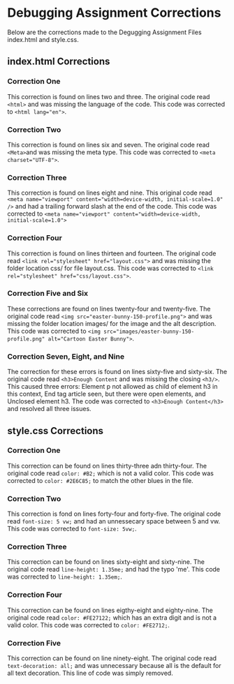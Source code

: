 # Debugging Assignment Corrections

Below are the corrections made to the Degugging Assignment Files index.html and style.css.

## index.html Corrections

### Correction One

This correction is found on lines two and three. The original code read `<html>` and was missing the language of the code. This code was corrected to `<html lang="en">`.

### Correction Two

This correction is found on lines six and seven. The original code read `<Meta>`and was missing the meta type. This code was corrected to `<meta charset="UTF-8">`.

### Correction Three

This correction is found on lines eight and nine. This original code read `<meta name="viewport" content="width=device-width, initial-scale=1.0" />` and had a trailing forward slash at the end of the code. This code was corrected to `<meta name="viewport" content="width=device-width, initial-scale=1.0">`

### Correction Four

This correction is found on lines thirteen and fourteen. The original code read `<link rel="stylesheet" href="layout.css">` and was missing the folder location css/ for file layout.css. This code was corrected to  `<link rel="stylesheet" href="css/layout.css">`.

### Correction Five and Six

These corrections are found on lines twenty-four and twenty-five. The original code read `<img src="easter-bunny-150-profile.png">` and was missing the folder location images/ for the image and the alt description. This code was corrected to `<img src="images/easter-bunny-150-profile.png" alt="Cartoon Easter Bunny">`.

### Correction Seven, Eight, and Nine

The correction for these errors is found on lines sixty-five and sixty-six. The original code read `<h3>Enough Content` and was missing the closing `<h3/>`. This caused three errors: Element p not allowed as child of element h3 in this context, End tag article seen, but there were open elements, and Unclosed element h3. The code was corrected to `<h3>Enough Content</h3>` and resolved all three issues.

## style.css Corrections

### Correction One

This correction can be found on lines thirty-three adn thirty-four. The original code read `color: #B2;` which is not a valid color. This code was corrected to `color: #2E6C85;` to match the other blues in the file.

### Correction Two

This correction is fond on lines forty-four and forty-five. The original code read `font-size: 5 vw;` and had an unnessecary space between 5 and vw. This code was corrected to `font-size: 5vw;`.

### Correction Three

This correction can be found on lines sixty-eight and sixty-nine. The original code read `line-height: 1.35me;` and had the typo 'me'. This code was corrected to `line-height: 1.35em;`.

### Correction Four

This correction can be found on lines eigthy-eight and eighty-nine. The original code read `color: #FE27122;` which has an extra digit and is not a valid color. This code was corrected to `color: #FE2712;`.

### Correction Five

This correction can be found on line ninety-eight. The original code read `text-decoration: all;` and was unnecessary because all is the default for all text decoration. This line of code was simply removed.